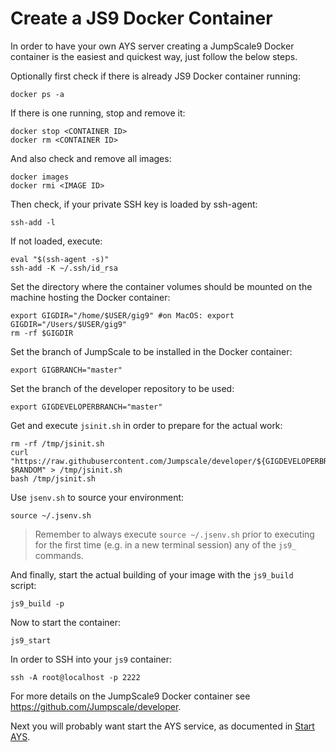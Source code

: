 # Create a JS9 Docker Container

In order to have your own AYS server creating a JumpScale9 Docker container is the easiest and quickest way, just follow the below steps.

Optionally first check if there is already JS9 Docker container running:
```shell
docker ps -a
```

If there is one running, stop and remove it:
```shell
docker stop <CONTAINER ID>
docker rm <CONTAINER ID>
```

And also check and remove all images:
```shell
docker images
docker rmi <IMAGE ID>
```

Then check, if your private SSH key is loaded by ssh-agent:
```shell
ssh-add -l
```

If not loaded, execute:
```shell
eval "$(ssh-agent -s)"
ssh-add -K ~/.ssh/id_rsa
```

Set the directory where the container volumes should be mounted on the machine hosting the Docker container:
```shell
export GIGDIR="/home/$USER/gig9" #on MacOS: export GIGDIR="/Users/$USER/gig9"
rm -rf $GIGDIR
```

Set the branch of JumpScale to be installed in the Docker container:
```shell
export GIGBRANCH="master"
```

Set the branch of the developer repository to be used:
```shell
export GIGDEVELOPERBRANCH="master"
```

Get and execute `jsinit.sh` in order to prepare for the actual work:
```shell
rm -rf /tmp/jsinit.sh
curl "https://raw.githubusercontent.com/Jumpscale/developer/${GIGDEVELOPERBRANCH}/jsinit.sh?$RANDOM" > /tmp/jsinit.sh
bash /tmp/jsinit.sh
```

Use `jsenv.sh` to source your environment:
```shell
source ~/.jsenv.sh
```

> Remember to always execute `source ~/.jsenv.sh` prior to executing for the first time (e.g. in a new terminal session) any of the `js9_` commands.

And finally, start the actual building of your image with the `js9_build ` script:
```shell
js9_build -p
```

Now to start the container:
```shell
js9_start
```

In order to SSH into your `js9` container:
```shell
ssh -A root@localhost -p 2222
```

For more details on the JumpScale9 Docker container see https://github.com/Jumpscale/developer.

Next you will probably want start the AYS service, as documented in [Start AYS](startays.md).
